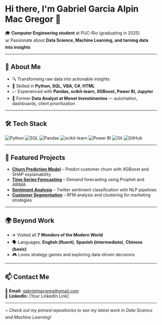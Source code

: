 # Hi there, I'm Gabriel Garcia Alpin Mac Gregor 👋

🎓 **Computer Engineering student** at PUC-Rio (graduating in 2025)  
📊 Passionate about **Data Science, Machine Learning, and turning data into insights**

---

## 🚀 About Me
- 🔍 Transforming raw data into actionable insights  
- 🧠 Skilled in **Python, SQL, VBA, C#, HTML**  
- 📈 Experienced with **Pandas, scikit-learn, XGBoost, Power BI, Jupyter**  
- 💼 Former **Data Analyst at Monet Investimentos** — automation, dashboards, client prioritization

---

## 🛠 Tech Stack
![Python](https://img.shields.io/badge/-Python-3776AB?logo=python&logoColor=white&style=flat)
![SQL](https://img.shields.io/badge/-SQL-4479A1?logo=mysql&logoColor=white&style=flat)
![Pandas](https://img.shields.io/badge/-Pandas-150458?logo=pandas&logoColor=white&style=flat)
![scikit-learn](https://img.shields.io/badge/-scikit--learn-F7931E?logo=scikitlearn&logoColor=white&style=flat)
![Power BI](https://img.shields.io/badge/-Power%20BI-F2C811?logo=powerbi&logoColor=black&style=flat)
![Git](https://img.shields.io/badge/-Git-F05032?logo=git&logoColor=white&style=flat)
![GitHub](https://img.shields.io/badge/-GitHub-181717?logo=github&logoColor=white&style=flat)

---

## 📌 Featured Projects
- [**Churn Prediction Model**](#) – Predict customer churn with XGBoost and SHAP explainability  
- [**Time Series Forecasting**](#) – Demand forecasting using Prophet and ARIMA  
- [**Sentiment Analysis**](#) – Twitter sentiment classification with NLP pipelines  
- [**Customer Segmentation**](#) – RFM analysis and clustering for marketing strategies

---

## 🌍 Beyond Work
- ✈️ Visited all **7 Wonders of the Modern World**  
- 🗣 Languages: **English (fluent)**, **Spanish (intermediate)**, **Chinese (basic)**  
- 🎮 Loves strategy games and exploring data-driven decisions

---

## 📫 Contact Me
📧 **Email:** [gabrielmacgreg@gmail.com](mailto:gabrielmacgreg@gmail.com)  
💼 **LinkedIn:** [Your LinkedIn Link]  

---

⭐️ *Check out my pinned repositories to see my latest work in Data Science and Machine Learning!*

